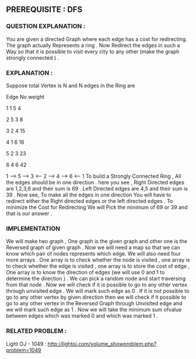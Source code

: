 ## PREREQUISITE : DFS 

### QUESTION EXPLANATION : 
You are given a directed Graph where each edge has a cost for redirecting. The graph actually Represents a ring . Now Redirect the edges in such a Way so that it is possible to
visit every city to any other (make the graph strongly connected ) .

### EXPLANATION :
Suppose total Vertex is N and N edges in the Ring are 

Edge No     weight

1          1 5    4

2          5 3    8

3          2 4    15

4          1 6    16

5          2 3    23

6          4 6    42

1 --> 5 --> 3 <-- 2 --> 4 --> 6 <-- 1 
To build a Strongly Connected Ring , All the edges should be in one direction . 
here you see ,
Right Directed edges are 1,2,3,6 and their sum is 69 .
Left  Directed edges are 4,5 and their sum is 39 . 
Now see, 
To make all the edges in one direction You will have to redirect either the Right directed edges or the left directed edges . To minimize the Cost for Redirecting We will
Pick the minimum of 69 or 39 and that is our answer .
### IMPLEMENTATION 
We will make two graph , One graph is the given graph and other one is the Reversed graph of given graph . Now we will need a  map so that we can know which pair of nodes
represents which edge. We will also need four more arrays . One array is to check whether the node is visited , one array is to check whether the edge is visited , one array
is to store the cost of edge , One array is to know the direction of edges (we will use 0 and 1 to determine the direction ) .
We can pick a random node and start traversing from that node . Now we will check if it is possible to go to any other vertex through unvisited edge . We will mark such edge as 0 .
If it is not possible to go to any other vertex by given direction then we will check if it possible to go to any other vertex in the Reversed Graph through Unvisited edge and 
we will mark such edge as 1 . Now we will take the minimum sum ofvalue between edges which was marked 0 and which was marked 1 .
### RELATED PROBLEM :
Light OJ - 1049 : http://lightoj.com/volume_showproblem.php?problem=1049

